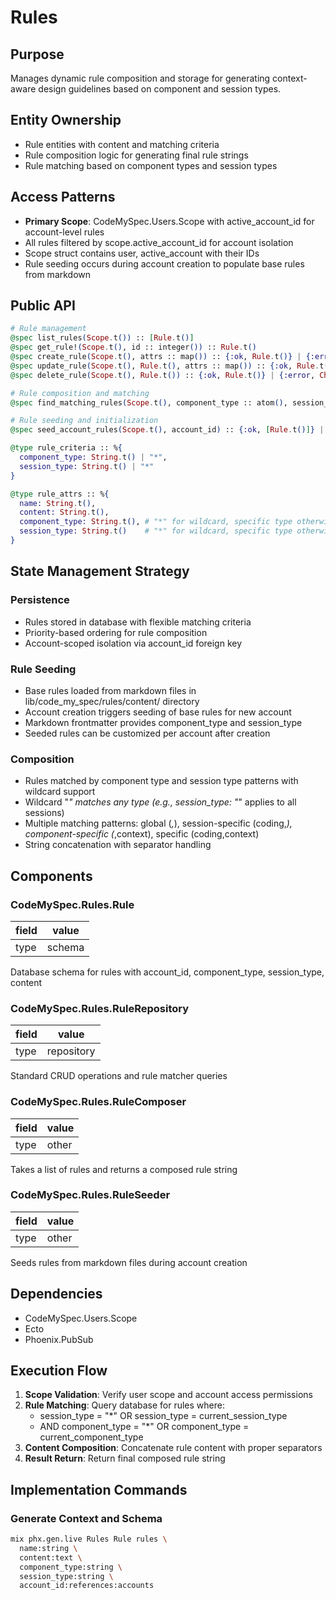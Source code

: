 # Rules

## Purpose
Manages dynamic rule composition and storage for generating context-aware design guidelines based on component and session types.

## Entity Ownership
- Rule entities with content and matching criteria
- Rule composition logic for generating final rule strings
- Rule matching based on component types and session types

## Access Patterns
- **Primary Scope**: CodeMySpec.Users.Scope with active_account_id for account-level rules
- All rules filtered by scope.active_account_id for account isolation
- Scope struct contains user, active_account with their IDs
- Rule seeding occurs during account creation to populate base rules from markdown

## Public API
```elixir
# Rule management
@spec list_rules(Scope.t()) :: [Rule.t()]
@spec get_rule!(Scope.t(), id :: integer()) :: Rule.t()
@spec create_rule(Scope.t(), attrs :: map()) :: {:ok, Rule.t()} | {:error, Changeset.t()}
@spec update_rule(Scope.t(), Rule.t(), attrs :: map()) :: {:ok, Rule.t()} | {:error, Changeset.t()}
@spec delete_rule(Scope.t(), Rule.t()) :: {:ok, Rule.t()} | {:error, Changeset.t()}

# Rule composition and matching
@spec find_matching_rules(Scope.t(), component_type :: atom(), session_type :: atom()) :: String.t()

# Rule seeding and initialization
@spec seed_account_rules(Scope.t(), account_id) :: {:ok, [Rule.t()]} | {:error, term()}

@type rule_criteria :: %{
  component_type: String.t() | "*",
  session_type: String.t() | "*"
}

@type rule_attrs :: %{
  name: String.t(),
  content: String.t(),
  component_type: String.t(), # "*" for wildcard, specific type otherwise
  session_type: String.t()    # "*" for wildcard, specific type otherwise
}
```

## State Management Strategy
### Persistence
- Rules stored in database with flexible matching criteria
- Priority-based ordering for rule composition
- Account-scoped isolation via account_id foreign key

### Rule Seeding
- Base rules loaded from markdown files in lib/code_my_spec/rules/content/ directory
- Account creation triggers seeding of base rules for new account
- Markdown frontmatter provides component_type and session_type
- Seeded rules can be customized per account after creation

### Composition
- Rules matched by component type and session type patterns with wildcard support
- Wildcard "*" matches any type (e.g., session_type: "*" applies to all sessions)
- Multiple matching patterns: global (*,*), session-specific (coding,*), component-specific (*,context), specific (coding,context)
- String concatenation with separator handling

## Components

### CodeMySpec.Rules.Rule

| field | value  |
| ----- | ------ |
| type  | schema |

Database schema for rules with account_id, component_type, session_type, content


### CodeMySpec.Rules.RuleRepository

| field | value      |
| ----- | ---------- |
| type  | repository |

Standard CRUD operations and rule matcher queries
### CodeMySpec.Rules.RuleComposer

| field | value |
| ----- | ----- |
| type  | other |

Takes a list of rules and returns a composed rule string

### CodeMySpec.Rules.RuleSeeder

| field | value |
| ----- | ----- |
| type  | other |

Seeds rules from markdown files during account creation

## Dependencies
- CodeMySpec.Users.Scope
- Ecto
- Phoenix.PubSub

## Execution Flow
1. **Scope Validation**: Verify user scope and account access permissions
2. **Rule Matching**: Query database for rules where:
   - session_type = "*" OR session_type = current_session_type
   - AND component_type = "*" OR component_type = current_component_type
3. **Content Composition**: Concatenate rule content with proper separators
4. **Result Return**: Return final composed rule string

## Implementation Commands

### Generate Context and Schema
```bash
mix phx.gen.live Rules Rule rules \
  name:string \
  content:text \
  component_type:string \
  session_type:string \
  account_id:references:accounts
```
